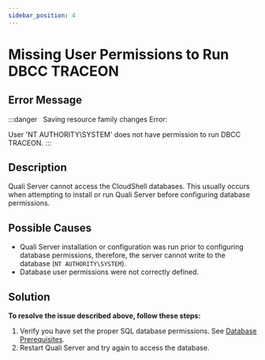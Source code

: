 ```yaml
---
sidebar_position: 4
---
```


# Missing User Permissions to Run DBCC TRACEON

## Error Message

:::danger &nbsp;
Saving resource family changes Error:

User 'NT AUTHORITY\\SYSTEM' does not have permission to run DBCC TRACEON.
:::
## Description

Quali Server cannot access the CloudShell databases. This usually occurs when attempting to install or run Quali Server before configuring database permissions.

## Possible Causes

- Quali Server installation or configuration was run prior to configuring database permissions, therefore, the server cannot write to the database (`NT AUTHORITY\SYSTEM`).
- Database user permissions were not correctly defined.

## Solution

**To resolve the issue described above, follow these steps:**

1. Verify you have set the proper SQL database permissions. See [Database Prerequisites](../../install-configure/cs-system-requirements/database-prereq.md). 
2. Restart Quali Server and try again to access the database.
